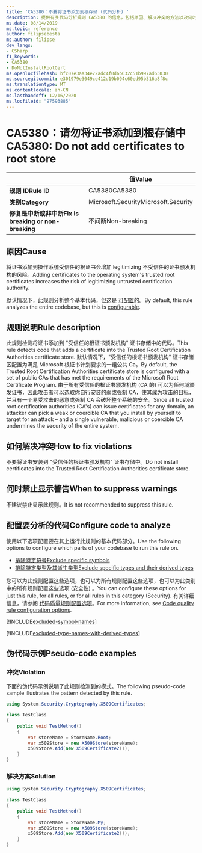 ```yaml
---
title: 'CA5380：不要将证书添加到根存储 (代码分析) '
description: 提供有关代码分析规则 CA5380 的信息，包括原因、解决冲突的方法以及何时取消显示。
ms.date: 08/14/2019
ms.topic: reference
author: filipsebesta
ms.author: filipse
dev_langs:
- CSharp
f1_keywords:
- CA5380
- DoNotInstallRootCert
ms.openlocfilehash: bfc07e3aa34e72adc4f0d6b632c51b997ad63030
ms.sourcegitcommit: e301979e3049ce412d19b094c60ed95b316a8f8c
ms.translationtype: MT
ms.contentlocale: zh-CN
ms.lasthandoff: 12/16/2020
ms.locfileid: "97593885"
---
```

# <a name="ca5380-do-not-add-certificates-to-root-store"></a><span data-ttu-id="f1a20-103">CA5380：请勿将证书添加到根存储中</span><span class="sxs-lookup"><span data-stu-id="f1a20-103">CA5380: Do not add certificates to root store</span></span>

| | <span data-ttu-id="f1a20-104">值</span><span class="sxs-lookup"><span data-stu-id="f1a20-104">Value</span></span> |
|-|-|
| <span data-ttu-id="f1a20-105">**规则 ID**</span><span class="sxs-lookup"><span data-stu-id="f1a20-105">**Rule ID**</span></span> |<span data-ttu-id="f1a20-106">CA5380</span><span class="sxs-lookup"><span data-stu-id="f1a20-106">CA5380</span></span>|
| <span data-ttu-id="f1a20-107">**类别**</span><span class="sxs-lookup"><span data-stu-id="f1a20-107">**Category**</span></span> |<span data-ttu-id="f1a20-108">Microsoft.Security</span><span class="sxs-lookup"><span data-stu-id="f1a20-108">Microsoft.Security</span></span>|
| <span data-ttu-id="f1a20-109">**修复是中断或非中断**</span><span class="sxs-lookup"><span data-stu-id="f1a20-109">**Fix is breaking or non-breaking**</span></span> |<span data-ttu-id="f1a20-110">不间断</span><span class="sxs-lookup"><span data-stu-id="f1a20-110">Non-breaking</span></span>|

## <a name="cause"></a><span data-ttu-id="f1a20-111">原因</span><span class="sxs-lookup"><span data-stu-id="f1a20-111">Cause</span></span>

<span data-ttu-id="f1a20-112">将证书添加到操作系统受信任的根证书会增加 legitimizing 不受信任的证书颁发机构的风险。</span><span class="sxs-lookup"><span data-stu-id="f1a20-112">Adding certificates to the operating system's trusted root certificates increases the risk of legitimizing untrusted certification authority.</span></span>

<span data-ttu-id="f1a20-113">默认情况下，此规则分析整个基本代码，但这是 [可配置](#configure-code-to-analyze)的。</span><span class="sxs-lookup"><span data-stu-id="f1a20-113">By default, this rule analyzes the entire codebase, but this is [configurable](#configure-code-to-analyze).</span></span>

## <a name="rule-description"></a><span data-ttu-id="f1a20-114">规则说明</span><span class="sxs-lookup"><span data-stu-id="f1a20-114">Rule description</span></span>

<span data-ttu-id="f1a20-115">此规则检测将证书添加到 "受信任的根证书颁发机构" 证书存储中的代码。</span><span class="sxs-lookup"><span data-stu-id="f1a20-115">This rule detects code that adds a certificate into the Trusted Root Certification Authorities certificate store.</span></span> <span data-ttu-id="f1a20-116">默认情况下，"受信任的根证书颁发机构" 证书存储区配置为满足 Microsoft 根证书计划要求的一组公共 Ca。</span><span class="sxs-lookup"><span data-stu-id="f1a20-116">By default, the Trusted Root Certification Authorities certificate store is configured with a set of public CAs that has met the requirements of the Microsoft Root Certificate Program.</span></span> <span data-ttu-id="f1a20-117">由于所有受信任的根证书颁发机构 (CA 的) 可以为任何域颁发证书，因此攻击者可以选取你自行安装的弱或强制 CA，使其成为攻击的目标，并且有一个易受攻击的恶意或强制 CA 会破坏整个系统的安全。</span><span class="sxs-lookup"><span data-stu-id="f1a20-117">Since all trusted root certification authorities (CA's) can issue certificates for any domain, an attacker can pick a weak or coercible CA that you install by yourself to target for an attack – and a single vulnerable, malicious or coercible CA undermines the security of the entire system.</span></span>

## <a name="how-to-fix-violations"></a><span data-ttu-id="f1a20-118">如何解决冲突</span><span class="sxs-lookup"><span data-stu-id="f1a20-118">How to fix violations</span></span>

<span data-ttu-id="f1a20-119">不要将证书安装到 "受信任的根证书颁发机构" 证书存储中。</span><span class="sxs-lookup"><span data-stu-id="f1a20-119">Do not install certificates into the Trusted Root Certification Authorities certificate store.</span></span>

## <a name="when-to-suppress-warnings"></a><span data-ttu-id="f1a20-120">何时禁止显示警告</span><span class="sxs-lookup"><span data-stu-id="f1a20-120">When to suppress warnings</span></span>

<span data-ttu-id="f1a20-121">不建议禁止显示此规则。</span><span class="sxs-lookup"><span data-stu-id="f1a20-121">It is not recommended to suppress this rule.</span></span>

## <a name="configure-code-to-analyze"></a><span data-ttu-id="f1a20-122">配置要分析的代码</span><span class="sxs-lookup"><span data-stu-id="f1a20-122">Configure code to analyze</span></span>

<span data-ttu-id="f1a20-123">使用以下选项配置要在其上运行此规则的基本代码部分。</span><span class="sxs-lookup"><span data-stu-id="f1a20-123">Use the following options to configure which parts of your codebase to run this rule on.</span></span>

- [<span data-ttu-id="f1a20-124">排除特定符号</span><span class="sxs-lookup"><span data-stu-id="f1a20-124">Exclude specific symbols</span></span>](#exclude-specific-symbols)
- [<span data-ttu-id="f1a20-125">排除特定类型及其派生类型</span><span class="sxs-lookup"><span data-stu-id="f1a20-125">Exclude specific types and their derived types</span></span>](#exclude-specific-types-and-their-derived-types)

<span data-ttu-id="f1a20-126">您可以为此规则配置这些选项，也可以为所有规则配置这些选项，也可以为此类别中的所有规则配置这些选项 (安全性) 。</span><span class="sxs-lookup"><span data-stu-id="f1a20-126">You can configure these options for just this rule, for all rules, or for all rules in this category (Security).</span></span> <span data-ttu-id="f1a20-127">有关详细信息，请参阅 [代码质量规则配置选项](../code-quality-rule-options.md)。</span><span class="sxs-lookup"><span data-stu-id="f1a20-127">For more information, see [Code quality rule configuration options](../code-quality-rule-options.md).</span></span>

[!INCLUDE[excluded-symbol-names](~/includes/code-analysis/excluded-symbol-names.md)]

[!INCLUDE[excluded-type-names-with-derived-types](~/includes/code-analysis/excluded-type-names-with-derived-types.md)]

## <a name="pseudo-code-examples"></a><span data-ttu-id="f1a20-128">伪代码示例</span><span class="sxs-lookup"><span data-stu-id="f1a20-128">Pseudo-code examples</span></span>

### <a name="violation"></a><span data-ttu-id="f1a20-129">冲突</span><span class="sxs-lookup"><span data-stu-id="f1a20-129">Violation</span></span>

<span data-ttu-id="f1a20-130">下面的伪代码示例说明了此规则检测到的模式。</span><span class="sxs-lookup"><span data-stu-id="f1a20-130">The following pseudo-code sample illustrates the pattern detected by this rule.</span></span>

```csharp
using System.Security.Cryptography.X509Certificates;

class TestClass
{
    public void TestMethod()
    {
        var storeName = StoreName.Root;
        var x509Store = new X509Store(storeName);
        x509Store.Add(new X509Certificate2());
    }
}
```

### <a name="solution"></a><span data-ttu-id="f1a20-131">解决方案</span><span class="sxs-lookup"><span data-stu-id="f1a20-131">Solution</span></span>

```csharp
using System.Security.Cryptography.X509Certificates;

class TestClass
{
    public void TestMethod()
    {
        var storeName = StoreName.My;
        var x509Store = new X509Store(storeName);
        x509Store.Add(new X509Certificate2());
    }
}
```
